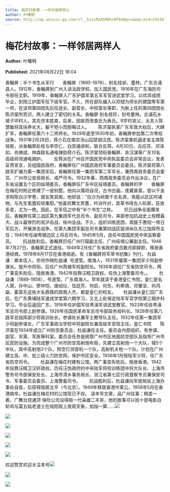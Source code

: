 ```yaml
---
title: 梅花村故事：一样邻居两样人
author: 叶曙明
source: http://mp.weixin.qq.com/s?__biz=MzA5MDkxNTA4Ng==&amp;mid=2454911378&amp;idx=1&amp;sn=351a5a2236cbb4790eadaaefc25aea6a&amp;chksm=87a231f3b0d5b8e555ad95c3c0b92600b4af020b378c63d1aa4da8632ae8d40847c056989f85&poc_token=HJ_Do2ejHyO-wNZGG8Q1S8FdPgy1YBBEob-nUEme
---
```


# 梅花村故事：一样邻居两样人

**Author:** 叶曙明

**Published:** 2021年08月22日 18:04

‍香翰屏：半个书生从军行       香翰屏（1890-1978），别名桂祯、墨林。广东合浦县人。1912年，香翰屏到广州入读法政学校，加入国民党。1916年在广东海防司令部任文职。1919年，香翰屏入广东护国军第五军军官讲武堂学习，以优异成绩毕业，到阳江护国军任下级军官。不久，所在部队编入以邓铿为师长的建国粤军第一师，在该师第四团先后任连长、副营长、中校营长等职，为新上任的第四团团长陈济棠所赏识，两人建立了密切的关系。香翰屏 别名桂珍，别号墨林。合浦石乡坡子坪村人。其先世本姓查，后来，因故而改查氏为香氏。9岁时丧父，太夫人陈慧敏将其扶养长大，躯干短小而胆略过人。       陈济棠执掌广东军政大权后，大肆扩军，香翰屏任第六十二师师长。1929年底至1930年初，香翰屏参加第二次粤桂战争。1931年2月28日，蒋介石在南京汤山囚禁胡汉民。陈济棠乘机逼走省主席陈铭枢，派香翰屏赴桂与李宗仁、白崇禧讲和，联合反蒋。4月30日，古应芬、邓泽如、肖佛成、林森联名通电弹劾蒋介石。陈济棠领衔香翰屏、余汉谋等广东10名高级将领通电拥护。       反蒋派在广州召开国民党中央执监委员会非常会议，发表反蒋宣言，另组国民政府，香翰屏任广州国民政府军事委员会委员。陈济棠将第八路军扩编为第一集团军后，香翰屏任第一集团军第二军军长，兼西南政务委员会委员、广州市公安局局长、戒严司令。1932年春，西南政务委员会作出决议，在广东省设置五个区的绥靖委员，香翰屏任广东中区绥靖委员。香翰屏的字       香翰屏在梅花村附近修建了一座别墅。他向以儒将自况，古书古画，庋藏甚富，尝以千金求购陈白沙字卷，朋友笑其痴，他却说：“白沙为岭南千古名贤，焉能以区区阿诸物，与先生笔墨较轻重耶。”他喜欢舞文弄墨，吟诗作对，其草书得古人轮廓，狂放多变，尤为一绝。因此，在军伍之中有“半个书生”之称。       抗日战争全面爆发后，香翰屏任第三战区第九集团军代总司令、副总司令，率部参加抗战史上规模最大、战斗最惨烈的淞沪会战、徐州会战。不久，组织训练民团，周旋于惠阳一带日军后方，开展游击战争，任第九集团军副总司令兼第四战区挺进纵队东江指挥所主任；1940年任闽粤赣边区上将总司令。1945年5月，连任中国国民党中央监察委员。       抗战胜利后，香翰屏历任广州行辕副主任、广州绥靖公署副主任。1946年7月27日，香翰屏正式退役。1949年2月任广东省政府委员数月即辞职，移居香港经商。1978年8月17日在香港病逝。有《香翰屏将军草书初集》刊行。 杜益谦：卿本佳人，奈何作贼杜益谦  号道莹。南海人。1931年擢第一集团军少将副参谋长。旋升中将衔。后任广州燕塘军校副校长。1936年调任广东省防空司令。两广事变失败后，隐居香港。1942年投靠汪精卫政权，任伪上海警备司令。。       杜益谦（1889-1958），号道莹。广东南海人。早年就读于香港皇仁书院。皇仁是名人窝，孙中山、廖仲恺、唐绍仪、伍廷芳、何启、何东、利希慎、邓肇坚、何鸿燊、霍英东这些大名鼎鼎的政商人杰，都是皇仁的校友。      杜益谦从皇仁回广东后，在广东黄埔陆军速成学堂第六期学习，又北上赴保定陆军军官学校第三期步科学习。毕业后返回广东，1916年任护国军驻粤滇军讲武堂教官。1923年任驻粤滇军总司令部上尉参谋。1926年任国民革命军总司令部政务局科长。1928年任第八路军总指挥部少将政训处长，参谋处长兼军士教导队主任。1932年任第一集团军少将副参谋长，广东军事政治学校中将副校长兼高级军官班主任。皇仁书院       陈济棠在1934年成立广州防空委员会，杜益谦任主任。委员会内部组织，有参谋、副官、军需、军医等科室。委员会任务是统管广州市区地面防空部队及指导广州市区民防设施。为完成整个广州市防空高射炮布局，先建立高射炮一个大队，辖5个中队，其中高射炮3个队，照空灯测音机一个队，高射机关枪一个队。计划在广州建立高、中、低三级火力防空网，保护市区安全。1936年1月授陆军少将，任广东省防空司令。       杜益谦在梅花村建有公馆。两广事变失败后，隐居香港。1942年投靠汪精卫汉奸政权，历任汪伪政府的中央陆军将校训练团中将大队长、上海市警务司令部保安处长、上海市清乡事务局长、浙江省第七区行政督察专员兼保安司令、军事委员会委员、上海警备司令。       抗战胜利后，杜益谦向军统局驻上海办事处自首，后获释隐居北平（今北京）。1949年移居香港作寓公。1958年5月在香港病卒。杜益谦在梅花村的公馆现已不存。 读本号文章，品广州往事：棋差一着，广舞台烧通顶 保险公司没得赔一代枭雄二丰哥，他的故事可以拍十部电影白斩鸡与莫五姑老道士在纯阳观上夜观天象，掐指一算……![](https://mmbiz.qpic.cn/mmbiz_jpg/PJWG74pLsMayvR1AyLpp1OwsWXJhmAMu6hEnyJ4hyVxh2jeFxNGwngJfdXCj1cuXFPwvvJjPH1NhDydQF15CRA/640?wx_fmt=jpeg)

![](https://mmbiz.qpic.cn/mmbiz_jpg/PJWG74pLsMYt2eIPqOb9zdPWOibDWF9wSH4bW60erhlgZTqWBAqPozxRM2238FY0yV3YlibwR48yB0rcDc0C5ezA/640)

![](https://mmbiz.qpic.cn/mmbiz_jpg/PJWG74pLsMYt2eIPqOb9zdPWOibDWF9wSOxRFISQRSXqBo4JXzlTMudOqLzA43qhOM3dLuXplcAnUU0HqcvTeIg/640)

![](https://mmbiz.qpic.cn/mmbiz_jpg/PJWG74pLsMZJc2hzmuyHAVOkIFTibibJqicqn8L1kTvAuRyLqzrsl9VGV6CdsI2Vlx3TU8iaT6cf44Ern5BvZ3aMOA/640?wx_fmt=jpeg)

![](https://mmbiz.qpic.cn/mmbiz_jpg/PJWG74pLsMYt2eIPqOb9zdPWOibDWF9wSNhcRp2QTplEgV5n1MYx3gJmKEvKjVGjwrmLeRaoJcicocn7kP22RLew/640)

![](https://mmbiz.qpic.cn/mmbiz_gif/PJWG74pLsMayvR1AyLpp1OwsWXJhmAMusfs1pQabdPdhBk4997RJ6orCd8NJIkE6QtgAQLO9aEydzZrVqqk7ew/640?wx_fmt=gif)



欢迎赞赏欢迎关注本号![](https://mmbiz.qpic.cn/mmbiz_gif/PJWG74pLsMY4kze1RswORlwIruFfBicEYeomLV8Tjs3AO8zO5OIk2usXQ2wZOicfrAxou4MXF2OLDPUcfQiafn3SA/640?wx_fmt=gif)

![](https://mmbiz.qpic.cn/mmbiz_jpg/PJWG74pLsMZW3Aw2JDzTfsKiankEa5vzfYXvfGciaBdWgpvITsLiaXWe997V7gXqibMVQBgGniamyKjZC5HHQTgCicgQ/640?wx_fmt=jpeg)

![](https://mmbiz.qpic.cn/mmbiz_png/PJWG74pLsMbxzxSWsbSxWa401icEeDUWiawxAxbdgTq3LmtribGicfmgEgabFONInhdrQRwY9Y4pmxRGlAoaQAaMDA/640?wx_fmt=png)




